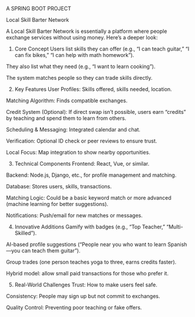 A SPRING BOOT PROJECT


Local Skill Barter Network   

A Local Skill Barter Network is essentially a platform where people exchange services without using money. Here’s a deeper look:

1. Core Concept
Users list skills they can offer (e.g., “I can teach guitar,” “I can fix bikes,” “I can help with math homework”).

They also list what they need (e.g., “I want to learn cooking”).

The system matches people so they can trade skills directly.

2. Key Features
User Profiles: Skills offered, skills needed, location.

Matching Algorithm: Finds compatible exchanges.

Credit System (Optional): If direct swap isn’t possible, users earn “credits” by teaching and spend them to learn from others.

Scheduling & Messaging: Integrated calendar and chat.

Verification: Optional ID check or peer reviews to ensure trust.

Local Focus: Map integration to show nearby opportunities.

3. Technical Components
Frontend: React, Vue, or similar.

Backend: Node.js, Django, etc., for profile management and matching.

Database: Stores users, skills, transactions.

Matching Logic: Could be a basic keyword match or more advanced (machine learning for better suggestions).

Notifications: Push/email for new matches or messages.

4. Innovative Additions
Gamify with badges (e.g., “Top Teacher,” “Multi-Skilled”).

AI-based profile suggestions (“People near you who want to learn Spanish—you can teach them guitar”).

Group trades (one person teaches yoga to three, earns credits faster).

Hybrid model: allow small paid transactions for those who prefer it.

5. Real-World Challenges
Trust: How to make users feel safe.

Consistency: People may sign up but not commit to exchanges.

Quality Control: Preventing poor teaching or fake offers.

